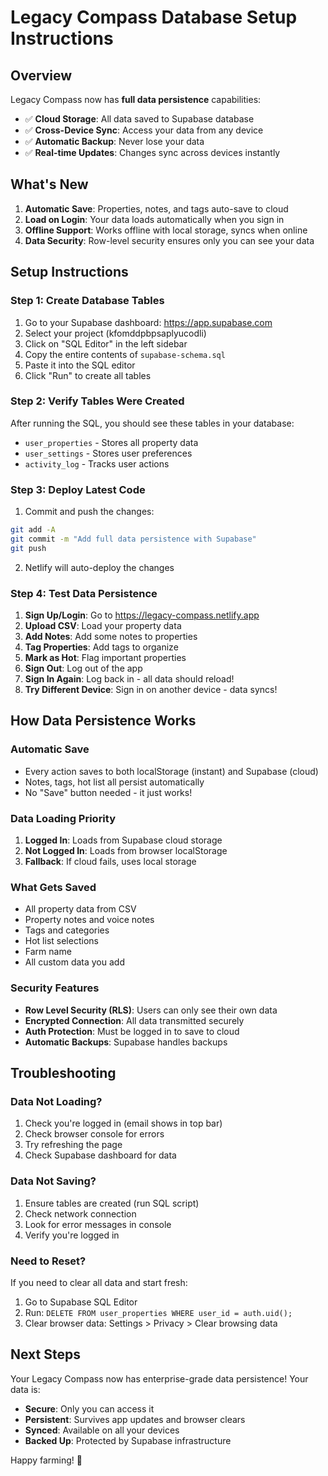 # Legacy Compass Database Setup Instructions

## Overview
Legacy Compass now has **full data persistence** capabilities:
- ✅ **Cloud Storage**: All data saved to Supabase database
- ✅ **Cross-Device Sync**: Access your data from any device
- ✅ **Automatic Backup**: Never lose your data
- ✅ **Real-time Updates**: Changes sync across devices instantly

## What's New
1. **Automatic Save**: Properties, notes, and tags auto-save to cloud
2. **Load on Login**: Your data loads automatically when you sign in
3. **Offline Support**: Works offline with local storage, syncs when online
4. **Data Security**: Row-level security ensures only you can see your data

## Setup Instructions

### Step 1: Create Database Tables
1. Go to your Supabase dashboard: https://app.supabase.com
2. Select your project (kfomddpbpsaplyucodli)
3. Click on "SQL Editor" in the left sidebar
4. Copy the entire contents of `supabase-schema.sql`
5. Paste it into the SQL editor
6. Click "Run" to create all tables

### Step 2: Verify Tables Were Created
After running the SQL, you should see these tables in your database:
- `user_properties` - Stores all property data
- `user_settings` - Stores user preferences
- `activity_log` - Tracks user actions

### Step 3: Deploy Latest Code
1. Commit and push the changes:
```bash
git add -A
git commit -m "Add full data persistence with Supabase"
git push
```

2. Netlify will auto-deploy the changes

### Step 4: Test Data Persistence
1. **Sign Up/Login**: Go to https://legacy-compass.netlify.app
2. **Upload CSV**: Load your property data
3. **Add Notes**: Add some notes to properties
4. **Tag Properties**: Add tags to organize
5. **Mark as Hot**: Flag important properties
6. **Sign Out**: Log out of the app
7. **Sign In Again**: Log back in - all data should reload!
8. **Try Different Device**: Sign in on another device - data syncs!

## How Data Persistence Works

### Automatic Save
- Every action saves to both localStorage (instant) and Supabase (cloud)
- Notes, tags, hot list all persist automatically
- No "Save" button needed - it just works!

### Data Loading Priority
1. **Logged In**: Loads from Supabase cloud storage
2. **Not Logged In**: Loads from browser localStorage
3. **Fallback**: If cloud fails, uses local storage

### What Gets Saved
- All property data from CSV
- Property notes and voice notes
- Tags and categories
- Hot list selections
- Farm name
- All custom data you add

### Security Features
- **Row Level Security (RLS)**: Users can only see their own data
- **Encrypted Connection**: All data transmitted securely
- **Auth Protection**: Must be logged in to save to cloud
- **Automatic Backups**: Supabase handles backups

## Troubleshooting

### Data Not Loading?
1. Check you're logged in (email shows in top bar)
2. Check browser console for errors
3. Try refreshing the page
4. Check Supabase dashboard for data

### Data Not Saving?
1. Ensure tables are created (run SQL script)
2. Check network connection
3. Look for error messages in console
4. Verify you're logged in

### Need to Reset?
If you need to clear all data and start fresh:
1. Go to Supabase SQL Editor
2. Run: `DELETE FROM user_properties WHERE user_id = auth.uid();`
3. Clear browser data: Settings > Privacy > Clear browsing data

## Next Steps
Your Legacy Compass now has enterprise-grade data persistence! Your data is:
- **Secure**: Only you can access it
- **Persistent**: Survives app updates and browser clears
- **Synced**: Available on all your devices
- **Backed Up**: Protected by Supabase infrastructure

Happy farming! 🚜